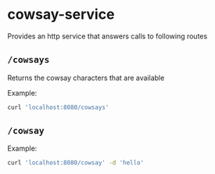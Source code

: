 # cowsay-service

Provides an http service that answers calls to following routes

## `/cowsays`

Returns the cowsay characters that are available

Example:

```bash
curl 'localhost:8080/cowsays'
```

## `/cowsay`

Example:

```bash
curl 'localhost:8080/cowsay' -d 'hello' 
```
